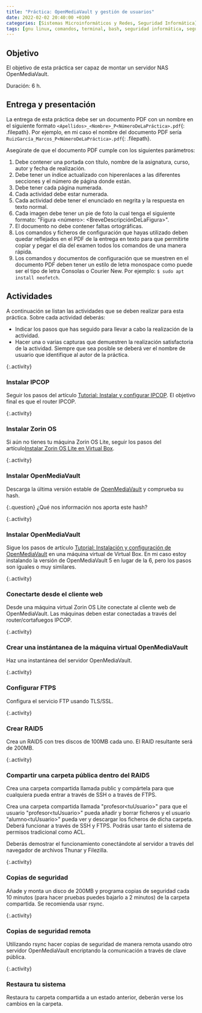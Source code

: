 ```yaml
---
title: "Práctica: OpenMediaVault y gestión de usuarios"
date: 2022-02-02 20:40:00 +0100
categories: [Sistemas Microinformáticos y Redes, Seguridad Informática]
tags: [gnu linux, comandos, terminal, bash, seguridad informática, seguridad activa, seguridad pasiva, openmediavault, raid5, práctica]
---
```


## Objetivo

El objetivo de esta práctica ser capaz de montar un servidor NAS OpenMediaVault.

Duración: 6 h.

## Entrega y presentación

La entrega de esta práctica debe ser un documento PDF con un nombre en el siguiente formato `<Apellidos>_<Nombre>_P<NúmeroDeLaPráctica>.pdf`{: .filepath}. Por ejemplo, en mi caso el nombre del documento PDF sería `RuizGarcía_Marcos_P<NúmeroDeLaPráctica>.pdf`{: .filepath}.

Asegúrate de que el documento PDF cumple con los siguientes parámetros:

1. Debe contener una portada con título, nombre de la asignatura, curso, autor y fecha de realización.
2. Debe tener un índice actualizado con hiperenlaces a las diferentes secciones y el número de página donde están.
3. Debe tener cada página numerada.
4. Cada actividad debe estar numerada. 
5. Cada actividad debe tener el enunciado en negrita y la respuesta en texto normal.
6. Cada imagen debe tener un pie de foto la cual tenga el siguiente formato: "Figura \<número\>: \<BreveDescripciónDeLaFigura\>".
7. El documento no debe contener faltas ortográficas.
8. Los comandos y ficheros de configuración que hayas utilizado deben quedar reflejados en el PDF de la entrega en texto para que permitirte copiar y pegar el día del examen todos los comandos de una manera rápida.
9. Los comandos y documentos de configuración que se muestren en el documento PDF deben tener un estilo de letra monospace como puede ser el tipo de letra Consolas o Courier New. Por ejemplo: `$ sudo apt install neofetch`.

## Actividades

A continuación se listan las actividades que se deben realizar para esta práctica. Sobre cada actividad deberás:

- Indicar los pasos que has seguido para llevar a cabo la realización de la actividad.
- Hacer una o varias capturas que demuestren la realización satisfactoria de la actividad. Siempre que sea posible se deberá ver el nombre de usuario que identifique al autor de la práctica.

{:.activity}
### Instalar IPCOP

Seguir los pasos del artículo [Tutorial: Instalar y configurar IPCOP](/posts/tutorial-instalar-ipcop). El objetivo final es que el router IPCOP.

{:.activity}
### Instalar Zorin OS

Si aún no tienes tu máquina Zorin OS Lite, seguir los pasos del artículo[Instalar Zorin OS Lite en Virtual Box](/posts/instalar-zorin-lite-os).

{:.activity}
### Instalar OpenMediaVault

Descarga la última versión estable de [OpenMediaVault](https://www.openmediavault.org/) y comprueba su hash.

{:.question}
¿Qué nos información nos aporta este hash?

{:.activity}
### Instalar OpenMediaVault

Sigue los pasos de artículo [Tutorial: Instalación y configuración de OpenMediaVault](/posts/tutorial-instalacion-openmediavault) en una máquina virtual de Virtual Box. En mi caso estoy instalando la versión de OpenMediaVault 5 en lugar de la 6, pero los pasos son iguales o muy similares.

{:.activity}
### Conectarte desde el cliente web

Desde una máquina virtual Zorin OS Lite conectate al cliente web de OpenMediaVault. Las máquinas deben estar conectadas a través del router/cortafuegos IPCOP.

{:.activity}
### Crear una instántanea de la máquina virtual OpenMediaVault

Haz una instantánea del servidor OpenMediaVault.

{:.activity}
### Configurar FTPS

Configura el servicio FTP usando TLS/SSL.

{:.activity}
### Crear RAID5

Crea un RAID5 con tres discos de 100MB cada uno. El RAID resultante será de 200MB.

{:.activity}
### Compartir una carpeta pública dentro del RAID5

Crea una carpeta compartida llamada public y compártela para que cualquiera pueda entrar a través de SSH o a través de FTPS.

Crea una carpeta compartida llamada "profesor\<tuUsuario\>" para que el usuario "profesor\<tuUsuario\>" pueda añadir y borrar ficheros y el usuario "alumno\<tuUsuario\>" pueda ver y descargar los ficheros de dicha carpeta. Deberá funcionar a través de SSH y FTPS. Podrás usar tanto el sistema de permisos tradicional como ACL.

Deberás demostrar el funcionamiento conectándote al servidor a través del navegador de archivos Thunar y Filezilla.

{:.activity}
### Copias de seguridad

Añade y monta un disco de 200MB y programa copias de seguridad cada 10 minutos (para hacer pruebas puedes bajarlo a 2 minutos) de la carpeta compartida. Se recomienda usar rsync.

{:.activity}
### Copias de seguridad remota

Utilizando rsync hacer copias de seguridad de manera remota usando otro servidor OpenMediaVault encriptando la comunicación a través de clave pública.

{:.activity}
### Restaura tu sistema

Restaura tu carpeta compartida a un estado anterior, deberán verse los cambios en la carpeta.
